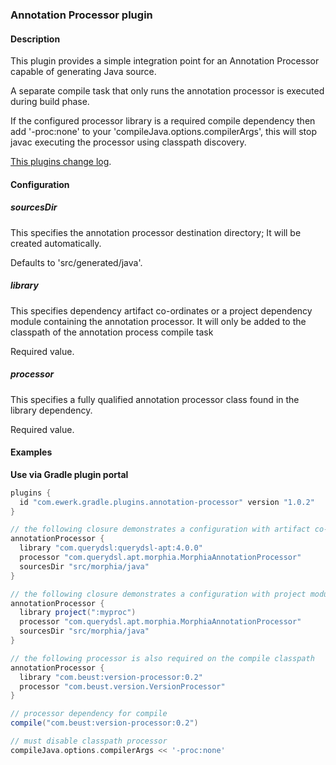 ### Annotation Processor plugin

#### Description

This plugin provides a simple integration point for an Annotation Processor capable of generating Java source.

A separate compile task that only runs the annotation processor is executed during build phase.

If the configured processor library is a required compile dependency then add '-proc:none' to your
'compileJava.options.compilerArgs', this will stop javac executing the processor using classpath discovery.

[This plugins change log](change_log.md).

#### Configuration

##### sourcesDir

This specifies the annotation processor destination directory; It will be created automatically.

Defaults to 'src/generated/java'.

##### library

This specifies dependency artifact co-ordinates or a project dependency module containing the annotation processor.
It will only be added to the classpath of the annotation process compile task

Required value.

##### processor

This specifies a fully qualified annotation processor class found in the library dependency.

Required value.

#### Examples

__Use via Gradle plugin portal__

```groovy
plugins {
  id "com.ewerk.gradle.plugins.annotation-processor" version "1.0.2"
}

// the following closure demonstrates a configuration with artifact co-ordinates
annotationProcessor {
  library "com.querydsl:querydsl-apt:4.0.0"
  processor "com.querydsl.apt.morphia.MorphiaAnnotationProcessor"
  sourcesDir "src/morphia/java"
}

// the following closure demonstrates a configuration with project module dependency 
annotationProcessor {
  library project(":myproc")
  processor "com.querydsl.apt.morphia.MorphiaAnnotationProcessor"
  sourcesDir "src/morphia/java"
}

// the following processor is also required on the compile classpath
annotationProcessor {
  library "com.beust:version-processor:0.2"
  processor "com.beust.version.VersionProcessor"
}

// processor dependency for compile
compile("com.beust:version-processor:0.2")

// must disable classpath processor
compileJava.options.compilerArgs << '-proc:none'

```
